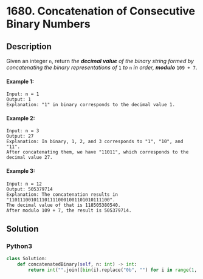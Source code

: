 # 1680. Concatenation of Consecutive Binary Numbers

## Description
Given an integer `n`, return *the **decimal value** of the binary string formed by concatenating the binary representations of* `1` *to* `n` *in order, **modulo*** `109 + 7`.

#### Example 1:
```
Input: n = 1
Output: 1
Explanation: "1" in binary corresponds to the decimal value 1. 
```

#### Example 2:
```
Input: n = 3
Output: 27
Explanation: In binary, 1, 2, and 3 corresponds to "1", "10", and "11".
After concatenating them, we have "11011", which corresponds to the decimal value 27.
```

#### Example 3:
```
Input: n = 12
Output: 505379714
Explanation: The concatenation results in "1101110010111011110001001101010111100".
The decimal value of that is 118505380540.
After modulo 109 + 7, the result is 505379714.
```


## Solution

### Python3
```python
class Solution:
    def concatenatedBinary(self, n: int) -> int:
        return int("".join([bin(i).replace("0b", "") for i in range(1, n+1)]), base=2) % (10**9+7)
```